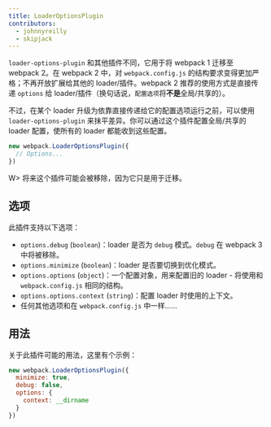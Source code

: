 ```yaml
---
title: LoaderOptionsPlugin
contributors:
  - johnnyreilly
  - skipjack
---
```


`loader-options-plugin` 和其他插件不同，它用于将 webpack 1 迁移至 webpack 2。在 webpack 2 中，对 `webpack.config.js` 的结构要求变得更加严格；不再开放扩展给其他的 loader/插件。webpack 2 推荐的使用方式是直接传递 `options` 给 loader/插件（换句话说，`配置选项`将**不是**全局/共享的）。

不过，在某个 loader 升级为依靠直接传递给它的配置选项运行之前，可以使用 `loader-options-plugin` 来抹平差异。你可以通过这个插件配置全局/共享的 loader 配置，使所有的 loader 都能收到这些配置。

``` js
new webpack.LoaderOptionsPlugin({
  // Options...
})
```

W> 将来这个插件可能会被移除，因为它只是用于迁移。


## 选项

此插件支持以下选项：

* `options.debug` (`boolean`)：loader 是否为 `debug` 模式。`debug` 在 webpack 3 中将被移除。
* `options.minimize` (`boolean`)：loader 是否要切换到优化模式。
* `options.options` (`object`)：一个配置对象，用来配置旧的 loader - 将使用和 `webpack.config.js` 相同的结构。
* `options.options.context` (`string`)：配置 loader 时使用的上下文。
* 任何其他选项和在 `webpack.config.js` 中一样……


## 用法

关于此插件可能的用法，这里有个示例：

```javascript
new webpack.LoaderOptionsPlugin({
  minimize: true,
  debug: false,
  options: {
    context: __dirname
  }
})
```
